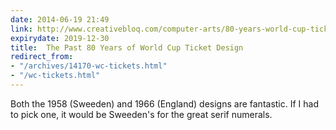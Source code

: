 ```yaml
---
date: 2014-06-19 21:49
link: http://www.creativebloq.com/computer-arts/80-years-world-cup-ticket-designs-61411991
expirydate: 2019-12-30
title:  The Past 80 Years of World Cup Ticket Design
redirect_from:
- "/archives/14170-wc-tickets.html"
- "/wc-tickets.html"
---
```



Both the 1958 (Sweeden) and 1966 (England) designs are fantastic. If I had to pick one, it would be Sweeden's for the great serif numerals. 
